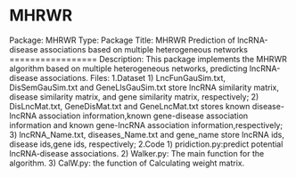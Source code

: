 # MHRWR
Package: MHRWR Type: Package Title: MHRWR Prediction of lncRNA-disease associations based on multiple heterogeneous networks ================= Description: This package implements the MHRWR algorithm based on multiple heterogeneous networks, predicting lncRNA-disease associations.  Files: 1.Dataset  1) LncFunGauSim.txt, DisSemGauSim.txt and GeneLlsGauSim.txt store lncRNA similarity matrix, disease similarity matrix, and gene similarity matrix, respectively;  2) DisLncMat.txt, GeneDisMat.txt and GeneLncMat.txt stores known disease-lncRNA association information,known gene-disease association information and known gene-lncRNA association information,respectively;  3) lncRNA_Name.txt, diseases_Name.txt and gene_name store lncRNA ids, disease ids,gene ids, respectively;  2.Code 1) pridiction.py:predict potential lncRNA-disease associations.  2) Walker.py: The main function for the algorithm.  3) CalW.py: the function of Calculating weight matrix.
